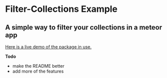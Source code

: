 Filter-Collections Example
==============

A simple way to filter your collections in a meteor app
--------------

[Here is a live demo of the package in use.](http://filtercollections.meteor.com/)

**Todo**

- make the README better
- add more of the features
